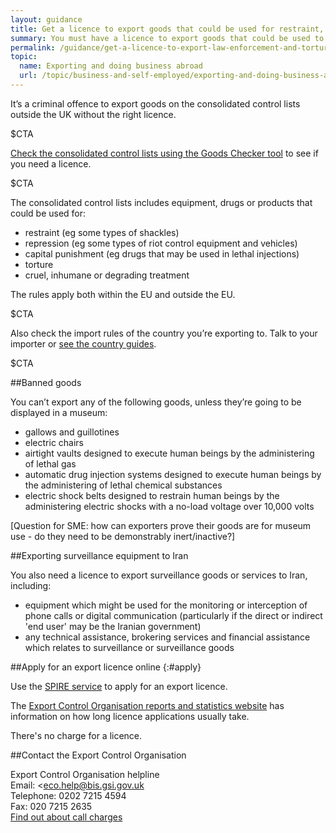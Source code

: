 ```yaml
---
layout: guidance
title: Get a licence to export goods that could be used for restraint, surveillance or inhumane treatment
summary: You must have a licence to export goods that could be used to cause cruel, inhumane or degrading treatment to people.
permalink: /guidance/get-a-licence-to-export-law-enforcement-and-torture-goods.html
topic:
  name: Exporting and doing business abroad
  url: /topic/business-and-self-employed/exporting-and-doing-business-abroad.html
---
```


It’s a criminal offence to export goods on the consolidated control lists outside the UK without the right licence.

$CTA

[Check the consolidated control lists using the Goods Checker tool](https://www.ecochecker.bis.gov.uk/spirefox5live/fox/spire/OGEL_GOODS_CHECKER_LANDING_PAGE/new) to see if you need a licence.

$CTA

The consolidated control lists includes equipment, drugs or products that could be used for:

- restraint (eg some types of shackles)
- repression (eg some types of riot control equipment and vehicles)
- capital punishment (eg drugs that may be used in lethal injections)
- torture 
- cruel, inhumane or degrading treatment

The rules apply both within the EU and outside the EU.

$CTA

Also check the import rules of the country you’re exporting to. Talk to your importer or [see the country guides](https://www.gov.uk/government/collections/exporting-country-guides).

$CTA

##Banned goods

You can’t export any of the following goods, unless they’re going to be displayed in a museum:

- gallows and guillotines
- electric chairs
- airtight vaults designed to execute human beings by the administering of lethal gas
- automatic drug injection systems designed to execute human beings by the administering of lethal chemical substances
- electric shock belts designed to restrain human beings by the administering electric shocks with a no-load voltage over 10,000 volts

[Question for SME: how can exporters prove their goods are for museum use - do they need to be demonstrably inert/inactive?]

##Exporting surveillance equipment to Iran

You also need a licence to export surveillance goods or services to Iran, including:

* equipment which might be used for the monitoring or interception of phone calls or digital communication (particularly if the direct or indirect 'end user' may be the Iranian government)
* any technical assistance, brokering services and financial assistance which relates to surveillance or surveillance goods

##Apply for an export licence online
{:#apply}

Use the [SPIRE service](https://www.spire.bis.gov.uk/spire/fox/espire/LOGIN/login) to apply for an export licence.

The [Export Control Organisation reports and statistics website](https://www.exportcontroldb.bis.gov.uk) has information on how long licence applications usually take.

There's no charge for a licence.

##Contact the Export Control Organisation

Export Control Organisation helpline<br>
Email: <eco.help@bis.gsi.gov.uk<br>
Telephone: 0202 7215 4594<br>
Fax: 020 7215 2635<br>
[Find out about call charges](/call-charges)



